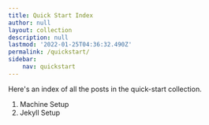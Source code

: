```yaml
---
title: Quick Start Index
author: null
layout: collection
description: null
lastmod: '2022-01-25T04:36:32.490Z'
permalink: /quickstart/
sidebar:
    nav: quickstart
---
```


Here's an index of all the posts in the quick-start collection.

1. Machine Setup
2. Jekyll Setup
